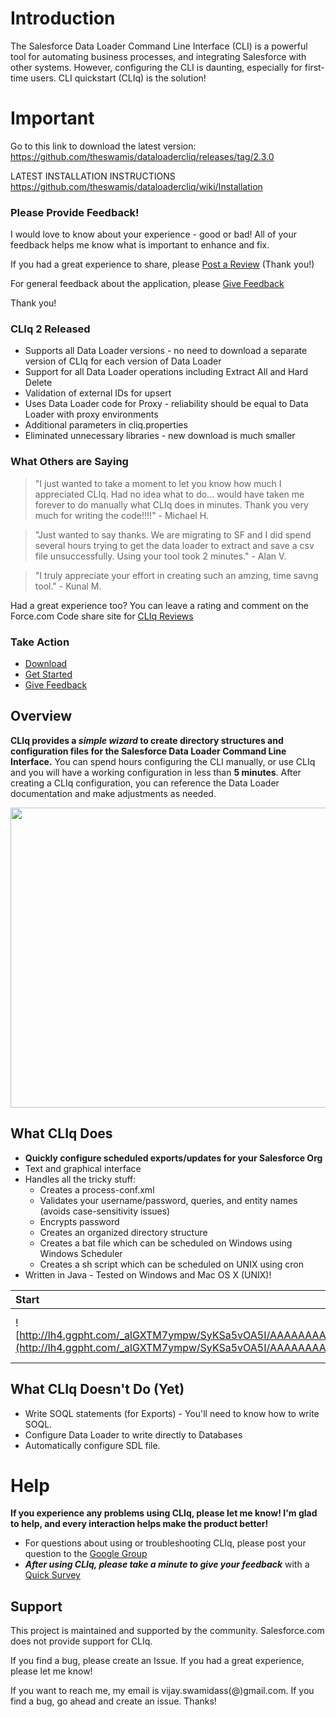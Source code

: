 # Introduction #
The Salesforce Data Loader Command Line Interface (CLI) is a powerful tool for automating business processes, and integrating Salesforce with other systems.  However, configuring the CLI is daunting, especially for first-time users.  CLI quickstart (CLIq) is the solution!

# Important #
Go to this link to download the latest version:
https://github.com/theswamis/dataloadercliq/releases/tag/2.3.0

LATEST INSTALLATION INSTRUCTIONS
https://github.com/theswamis/dataloadercliq/wiki/Installation

### Please Provide Feedback! ###
I would love to know about your experience - good or bad!  All of your feedback helps me know what is important to enhance and fix.

If you had a great experience to share, please [Post a Review](http://developer.force.com/codeshare/apex/ProjectPage?id=a0630000005BBjnAAG) (Thank you!)

For general feedback about the application, please
[Give Feedback](https://spreadsheets.google.com/viewform?key=0AsSsHFCeHI22dE44T3FhOTlFX2dCSzduYWQxa1JNVFE)

Thank you!

### CLIq 2 Released ###
  * Supports all Data Loader versions - no need to download a separate version of CLIq for each version of Data Loader
  * Support for all Data Loader operations including Extract All and Hard Delete
  * Validation of external IDs for upsert
  * Uses Data Loader code for Proxy - reliability should be equal to Data Loader with proxy environments
  * Additional parameters in cliq.properties
  * Eliminated unnecessary libraries - new download is much smaller

### What Others are Saying ###
> "I just wanted to take a moment to let you know how much I appreciated CLIq.  Had no idea what to do... would have taken me forever to do manually what CLIq does in minutes. Thank you very much for writing the code!!!!" - Michael H.

> "Just wanted to say thanks. We are migrating to SF and I did spend several hours trying to get the data loader to extract and save a csv file unsuccessfully. Using your tool took 2 minutes." - Alan V.

> "I truly appreciate your effort in creating such an amzing, time savng tool." - Kunal M.

Had a great experience too?  You can leave a rating and comment on the Force.com Code share site for
[CLIq Reviews](http://developer.force.com/codeshare/apex/ProjectPage?id=a0630000005BBjnAAG)

### Take Action ###
  * [Download](https://github.com/theswamis/dataloadercliq/releases)
  * [Get Started](https://github.com/theswamis/dataloadercliq/wiki/Installation)
  * [Give Feedback](https://spreadsheets.google.com/viewform?key=0AsSsHFCeHI22dE44T3FhOTlFX2dCSzduYWQxa1JNVFE)

## Overview ##
**CLIq provides a _simple wizard_ to create directory structures and configuration files for the Salesforce Data Loader Command Line Interface.**  You can spend hours configuring the CLI manually, or use CLIq and you will have a working configuration in less than **5 minutes**.
After creating a CLIq configuration, you can reference the Data Loader documentation and make adjustments as needed.

<a href='http://www.youtube.com/watch?feature=player_embedded&v=myJtSy3XtIA' target='_blank'><img src='http://img.youtube.com/vi/myJtSy3XtIA/0.jpg' width='720' height=480 /></a>

## What CLIq Does ##
  * **Quickly configure scheduled exports/updates for your Salesforce Org**
  * Text and graphical interface
  * Handles all the tricky stuff:
    * Creates a process-conf.xml
    * Validates your username/password, queries, and entity names (avoids case-sensitivity issues)
    * Encrypts password
    * Creates an organized directory structure
    * Creates a bat file which can be scheduled on Windows using Windows Scheduler
    * Creates a sh script which can be scheduled on UNIX using cron
  * Written in Java - Tested on Windows and Mac OS X (UNIX)!

| **Start** | **Finish** |
|:----------|:-----------|
|![http://lh4.ggpht.com/_alGXTM7ympw/SyKSa5vOA5I/AAAAAAAAA9c/wVQNEE6RedQ/s400/operation.png](http://lh4.ggpht.com/_alGXTM7ympw/SyKSa5vOA5I/AAAAAAAAA9c/wVQNEE6RedQ/s400/operation.png)|![http://lh3.ggpht.com/_alGXTM7ympw/SyKo6-yRi7I/AAAAAAAAA9k/COLSrBMHITI/s400/result.png](http://lh3.ggpht.com/_alGXTM7ympw/SyKo6-yRi7I/AAAAAAAAA9k/COLSrBMHITI/s400/result.png)|


## What CLIq Doesn't Do (Yet) ##
  * Write SOQL statements (for Exports) - You'll need to know how to write SOQL.
  * Configure Data Loader to write directly to Databases
  * Automatically configure SDL file.


# Help #
**If you experience any problems using CLIq, please let me know! I'm glad to help, and every interaction helps make the product better!**
  * For questions about using or troubleshooting CLIq, please post your question to the [Google Group](http://groups.google.com/group/data-loader-cliq)
  * _**After using CLIq, please take a minute to give your feedback**_ with a [Quick Survey](https://spreadsheets.google.com/viewform?key=0AsSsHFCeHI22dE44T3FhOTlFX2dCSzduYWQxa1JNVFE)

## Support ##
This project is maintained and supported by the community.  Salesforce.com does not provide support for CLIq.

If you find a bug, please create an Issue.
If you had a great experience, please let me know!

If you want to reach me, my email is vijay.swamidass(@)gmail.com.  If you find a bug, go ahead and create an issue.  Thanks!
